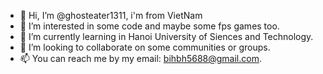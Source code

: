 - 👋 Hi, I’m @ghosteater1311, i'm from VietNam
- 👀 I’m interested in some code and maybe some fps games too.
- 🌱 I’m currently learning in Hanoi University of Siences and Technology.
- 💞️ I’m looking to collaborate on some communities or groups.
- 📫 You can reach me by my email: bihbh5688@gmail.com.

<!---
ghosteater1311/ghosteater1311 is a ✨ special ✨ repository because its `README.md` (this file) appears on your GitHub profile.
You can click the Preview link to take a look at your changes.
--->
